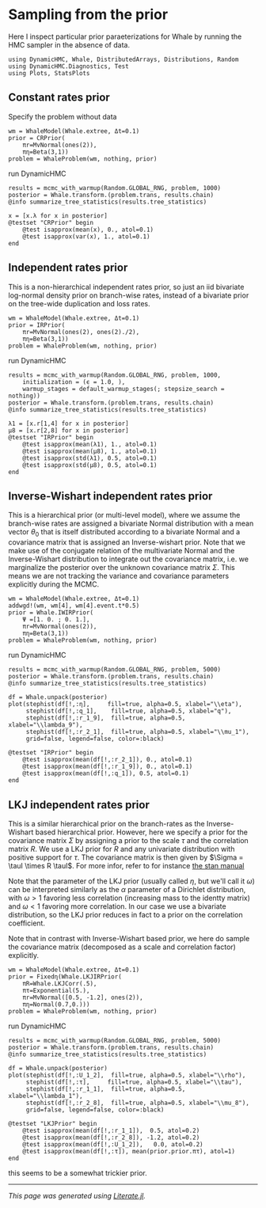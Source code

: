 
# Sampling from the prior

Here I inspect particular prior paraeterizations for Whale by running the HMC
sampler in the absence of data.

```@example prior
using DynamicHMC, Whale, DistributedArrays, Distributions, Random
using DynamicHMC.Diagnostics, Test
using Plots, StatsPlots
```

## Constant rates prior
Specify the problem without data

```@example prior
wm = WhaleModel(Whale.extree, Δt=0.1)
prior = CRPrior(
    πr=MvNormal(ones(2)),
    πη=Beta(3,1))
problem = WhaleProblem(wm, nothing, prior)
```

run DynamicHMC

```@example prior
results = mcmc_with_warmup(Random.GLOBAL_RNG, problem, 1000)
posterior = Whale.transform.(problem.trans, results.chain)
@info summarize_tree_statistics(results.tree_statistics)

x = [x.λ for x in posterior]
@testset "CRPrior" begin
    @test isapprox(mean(x), 0., atol=0.1)
    @test isapprox(var(x), 1., atol=0.1)
end
```

## Independent rates prior

This is a non-hierarchical independent rates prior, so just an iid bivariate
log-normal density prior on branch-wise rates, instead of a bivariate prior on
the tree-wide duplication and loss rates.

```@example prior
wm = WhaleModel(Whale.extree, Δt=0.1)
prior = IRPrior(
    πr=MvNormal(ones(2), ones(2)./2),
    πη=Beta(3,1))
problem = WhaleProblem(wm, nothing, prior)
```

run DynamicHMC

```@example prior
results = mcmc_with_warmup(Random.GLOBAL_RNG, problem, 1000,
    initialization = (ϵ = 1.0, ),
    warmup_stages = default_warmup_stages(; stepsize_search = nothing))
posterior = Whale.transform.(problem.trans, results.chain)
@info summarize_tree_statistics(results.tree_statistics)

λ1 = [x.r[1,4] for x in posterior]
μ8 = [x.r[2,8] for x in posterior]
@testset "IRPrior" begin
    @test isapprox(mean(λ1), 1., atol=0.1)
    @test isapprox(mean(μ8), 1., atol=0.1)
    @test isapprox(std(λ1), 0.5, atol=0.1)
    @test isapprox(std(μ8), 0.5, atol=0.1)
end
```

## Inverse-Wishart independent rates prior

This is a hierarchical prior (or multi-level model), where we assume the
branch-wise rates are assigned a bivariate Normal distribution with
a mean vector $\theta_0$ that is itself distributed according to a bivariate
Normal and a covariance matrix that is assigned an Inverse-wishart prior.
Note that we make use of the conjugate relation of the multivariate Normal
and the Inverse-Wishart distribution to integrate out the covariance matrix,
i.e. we marginalize the posterior over the unknown covariance matrix $\Sigma$.
This means we are not tracking the variance and covariance parameters explicitly
during the MCMC.

```@example prior
wm = WhaleModel(Whale.extree, Δt=0.1)
addwgd!(wm, wm[4], wm[4].event.t*0.5)
prior = Whale.IWIRPrior(
    Ψ =[1. 0. ; 0. 1.],
    πr=MvNormal(ones(2)),
    πη=Beta(3,1))
problem = WhaleProblem(wm, nothing, prior)
```

run DynamicHMC

```@example prior
results = mcmc_with_warmup(Random.GLOBAL_RNG, problem, 5000)
posterior = Whale.transform.(problem.trans, results.chain)
@info summarize_tree_statistics(results.tree_statistics)

df = Whale.unpack(posterior)
plot(stephist(df[!,:η],     fill=true, alpha=0.5, xlabel="\\eta"),
     stephist(df[!,:q_1],    fill=true, alpha=0.5, xlabel="q"),
     stephist(df[!,:r_1_9],  fill=true, alpha=0.5, xlabel="\\lambda_9"),
     stephist(df[!,:r_2_1],  fill=true, alpha=0.5, xlabel="\\mu_1"),
     grid=false, legend=false, color=:black)

@testset "IRPrior" begin
    @test isapprox(mean(df[!,:r_2_1]), 0., atol=0.1)
    @test isapprox(mean(df[!,:r_1_9]), 0., atol=0.1)
    @test isapprox(mean(df[!,:q_1]), 0.5, atol=0.1)
end
```

## LKJ independent rates prior

This is a similar hierarchical prior on the branch-rates as the Inverse-Wishart
based hierarchical prior. However, here we specify a prior for the covariance
matrix $\Sigma$ by assigning a prior to the scale $\tau$ and the correlation
matrix $R$. We use a LKJ prior for $R$ and any univariate distribution with
positive support for $\tau$. The covariance matrix is then given by $\Sigma =
\tauI \times R \tauI$. For more infor, refer to for instance [the stan manual
](https://mc-stan.org/docs/2_22/stan-users-guide/multivariate-hierarchical-priors-section.html)

Note that the parameter of the LKJ prior (usually called $\eta$, but we'll
call it $\omega$) can be interpreted similarly as the $\alpha$ parameter of a
Dirichlet distribution, with $\omega > 1$ favoring less correlation (increasing
mass to the identty matrix) and $\omega < 1$ favoring more correlation.
In our case we use a bivariate distribution, so the LKJ prior reduces in fact
to a prior on the correlation coefficient.

Note that in contrast with Inverse-Wishart based prior, we here do sample the
covariance matrix (decomposed as a scale and correlation factor) explicitly.

```@example prior
wm = WhaleModel(Whale.extree, Δt=0.1)
prior = Fixedη(Whale.LKJIRPrior(
    πR=Whale.LKJCorr(.5),
    πτ=Exponential(5.),
    πr=MvNormal([0.5, -1.2], ones(2)),
    πη=Normal(0.7,0.)))
problem = WhaleProblem(wm, nothing, prior)
```

run DynamicHMC

```@example prior
results = mcmc_with_warmup(Random.GLOBAL_RNG, problem, 5000)
posterior = Whale.transform.(problem.trans, results.chain)
@info summarize_tree_statistics(results.tree_statistics)

df = Whale.unpack(posterior)
plot(stephist(df[!,:U_1_2],  fill=true, alpha=0.5, xlabel="\\rho"),
     stephist(df[!,:τ],     fill=true, alpha=0.5, xlabel="\\tau"),
     stephist(df[!,:r_1_1],  fill=true, alpha=0.5, xlabel="\\lambda_1"),
     stephist(df[!,:r_2_8],  fill=true, alpha=0.5, xlabel="\\mu_8"),
     grid=false, legend=false, color=:black)

@testset "LKJPrior" begin
    @test isapprox(mean(df[!,:r_1_1]),  0.5, atol=0.2)
    @test isapprox(mean(df[!,:r_2_8]), -1.2, atol=0.2)
    @test isapprox(mean(df[!,:U_1_2]),   0.0, atol=0.2)
    @test isapprox(mean(df[!,:τ]), mean(prior.prior.πτ), atol=1)
end
```

this seems to be a somewhat trickier prior.

---

*This page was generated using [Literate.jl](https://github.com/fredrikekre/Literate.jl).*


